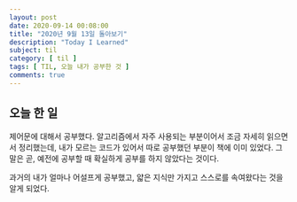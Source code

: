 ```yaml
---
layout: post
date: 2020-09-14 00:08:00
title: "2020년 9월 13일 돌아보기"
description: "Today I Learned"
subject: til
category: [ til ]
tags: [ TIL, 오늘 내가 공부한 것 ]
comments: true
---
```


## 오늘 한 일

제어문에 대해서 공부했다. 알고리즘에서 자주 사용되는 부분이어서 조금 자세히 읽으면서 정리했는데, 내가 모르는 코드가 있어서 따로 공부했던 부분이 책에 이미 있었다. 그 말은 곧, 예전에 공부할 때 확실하게 공부를 하지 않았다는 것이다.

과거의 내가 얼마나 어설프게 공부했고, 얇은 지식만 가지고 스스로를 속여왔다는 것을 알게 되었다.

